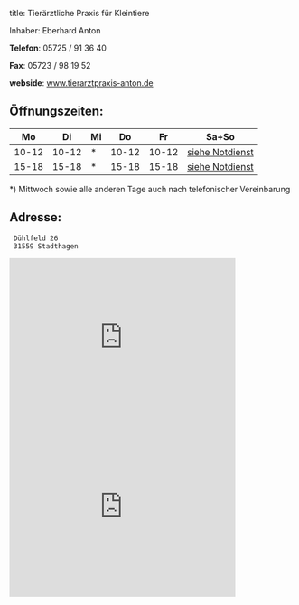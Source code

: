 title: Tierärztliche Praxis für Kleintiere

Inhaber: Eberhard Anton

**Telefon**:   05725 / 91 36 40

**Fax**: 05723 / 98 19 52

**webside**: www.tierarztpraxis-anton.de


Öffnungszeiten:
---------------

|  Mo   |  Di   |  Mi   |  Do   |  Fr   |           Sa+So                      |
| ----- | ----- | ----- | ----- | ----- | ------------------------------------ |
| 10-12 | 10-12 | *     | 10-12 | 10-12 | [siehe Notdienst](../notdienst.html) |
| 15-18 | 15-18 | *     | 15-18 | 15-18 | [siehe Notdienst](../notdienst.html) |

*) Mittwoch sowie alle anderen Tage auch nach telefonischer Vereinbarung  

Adresse:
---------

     Dühlfeld 26
     31559 Stadthagen
     

<iframe src="https://www.google.com/maps/embed?pb=!1m18!1m12!1m3!1d38972.59229317598!2d9.386708599999999!3d52.374281799999984!2m3!1f0!2f0!3f0!3m2!1i1024!2i768!4f13.1!3m3!1m2!1s0x4165399cca5d60c1%3A0x598be60da031097a!2sTierarztpraxis+Leis!5e0!3m2!1sde!2sde!4v1415097777834" width="400" height="300" frameborder="0" style="border:0"></iframe>

<iframe src="https://www.google.de/maps/place/Tierarztpraxis+Eberhard+Anton/@52.3901592,9.2749564,12z/data=!4m2!3m1!1s0x41653bd3929a0d19:0x361e1cb81a586c73" width="400" height="300" frameborder="0" style="border:0"></iframe>

